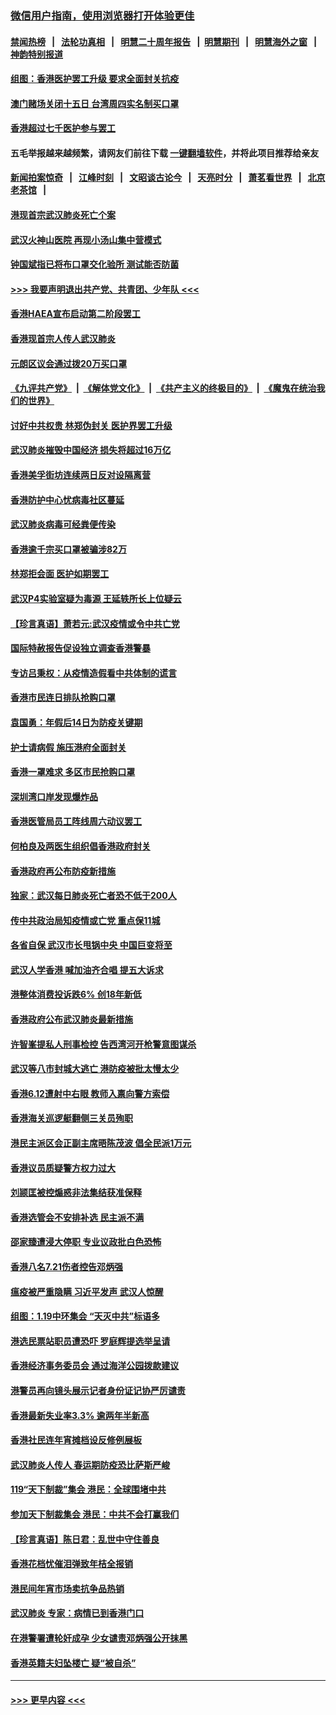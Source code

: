 ### [微信用户指南，使用浏览器打开体验更佳](https://github.com/gfw-breaker/banned-news1/blob/master/indexes/wechat-guide.md?t=0)
#### [禁闻热榜](热点新闻.md?t=0)  &nbsp;&nbsp;|&nbsp;&nbsp; [法轮功真相](https://github.com/gfw-breaker/truth/blob/master/README.md?t=0) &nbsp;&nbsp;|&nbsp;&nbsp; [明慧二十周年报告](https://github.com/gfw-breaker/mh-reports/blob/master/README.md?t=0) &nbsp;&nbsp;|&nbsp;&nbsp;[明慧期刊](https://github.com/gfw-breaker/mh-qikan) &nbsp;&nbsp;|&nbsp;&nbsp; [明慧海外之窗](https://github.com/gfw-breaker/mh-news/blob/master/README.md?t=0) &nbsp;&nbsp;|&nbsp;&nbsp; [神韵特别报道](https://github.com/gfw-breaker/mh-news/blob/master/shenyun.md?t=0)
#### [组图：香港医护罢工升级 要求全面封关抗疫](../pages/nsc415/n11844107.md?t=02060233) 
#### [澳门赌场关闭十五日 台湾周四实名制买口罩](../pages/nsc415/n11845083.md?t=02060233) 
#### [香港超过七千医护参与罢工](../pages/nsc415/n11845051.md?t=02060233) 
#### 五毛举报越来越频繁，请网友们前往下载 [一键翻墙软件](https://github.com/gfw-breaker/ssr-accounts)，并将此项目推荐给亲友
#### [新闻拍案惊奇](https://github.com/gfw-breaker/banned-news1/blob/master/pages/link4.md) &nbsp;&nbsp;|&nbsp;&nbsp; [江峰时刻](https://github.com/gfw-breaker/banned-news1/blob/master/pages/link4.md) &nbsp;&nbsp;|&nbsp;&nbsp; [文昭谈古论今](https://github.com/gfw-breaker/banned-news1/blob/master/pages/link4.md) &nbsp;&nbsp;|&nbsp;&nbsp; [天亮时分](https://github.com/gfw-breaker/banned-news1/blob/master/pages/link4.md) &nbsp;&nbsp;|&nbsp;&nbsp; [萧茗看世界](https://github.com/gfw-breaker/banned-news1/blob/master/pages/link4.md) &nbsp;&nbsp;|&nbsp;&nbsp; [北京老茶馆](https://github.com/gfw-breaker/banned-news1/blob/master/pages/link4.md) &nbsp;&nbsp;|&nbsp;&nbsp; 
#### [港现首宗武汉肺炎死亡个案](../pages/nsc415/n11844998.md?t=02060233) 
#### [武汉火神山医院 再现小汤山集中营模式](../pages/nsc415/n11844763.md?t=02060233) 
#### [钟国斌指已将布口罩交化验所 测试能否防菌](../pages/nsc415/n11842783.md?t=02060233) 
#### [>>> 我要声明退出共产党、共青团、少年队 <<<](https://github.com/begood0513/goodnews/blob/master/quit/letter.md) 
#### [香港HAEA宣布启动第二阶段罢工](../pages/nsc415/n11842723.md?t=02060233) 
#### [香港现首宗人传人武汉肺炎](../pages/nsc415/n11842766.md?t=02060233) 
#### [元朗区议会通过拨20万买口罩](../pages/nsc415/n11842754.md?t=02060233) 
#### [《九评共产党》](https://github.com/begood0513/9ping.md/blob/master/README.md) &nbsp;|&nbsp; [《解体党文化》](../../../../jtdwh.md/blob/master/README.md)  &nbsp;|&nbsp; [《共产主义的终极目的》](../../../../gczydzjmd.md/blob/master/README.md) &nbsp;|&nbsp; [《魔鬼在统治我们的世界》](../../../../mgztzwmdsj.md/blob/master/README.md) 
#### [讨好中共权贵 林郑伪封关 医护界罢工升级](../pages/nsc415/n11842359.md?t=02060233) 
#### [武汉肺炎摧毁中国经济 损失将超过16万亿](../pages/nsc415/n11839723.md?t=02060233) 
#### [香港美孚街坊连续两日反对设隔离营](../pages/nsc415/n11839962.md?t=02060233) 
#### [香港防护中心忧病毒社区蔓延](../pages/nsc415/n11839933.md?t=02060233) 
#### [武汉肺炎病毒可经粪便传染](../pages/nsc415/n11839939.md?t=02060233) 
#### [香港逾千宗买口罩被骗涉82万](../pages/nsc415/n11839914.md?t=02060233) 
#### [林郑拒会面 医护如期罢工](../pages/nsc415/n11839892.md?t=02060233) 
#### [武汉P4实验室疑为毒源 王延轶所长上位疑云](../pages/nsc415/n11835543.md?t=02060233) 
#### [【珍言真语】萧若元:武汉疫情或令中共亡党](../pages/nsc415/n11829394.md?t=02060233) 
#### [国际特赦报告促设独立调查香港警暴](../pages/nsc415/n11833845.md?t=02060233) 
#### [专访吕秉权：从疫情造假看中共体制的谎言](../pages/nsc415/n11833813.md?t=02060233) 
#### [香港市民连日排队抢购口罩](../pages/nsc415/n11833794.md?t=02060233) 
#### [袁国勇：年假后14日为防疫关键期](../pages/nsc415/n11831088.md?t=02060233) 
#### [护士请病假 施压港府全面封关](../pages/nsc415/n11831030.md?t=02060233) 
#### [香港一罩难求 多区市民抢购口罩](../pages/nsc415/n11831002.md?t=02060233) 
#### [深圳湾口岸发现爆炸品](../pages/nsc415/n11828802.md?t=02060233) 
#### [香港医管局员工阵线周六动议罢工](../pages/nsc415/n11828762.md?t=02060233) 
#### [何柏良及两医生组织倡香港政府封关](../pages/nsc415/n11828749.md?t=02060233) 
#### [香港政府再公布防疫新措施](../pages/nsc415/n11828716.md?t=02060233) 
#### [独家：武汉每日肺炎死亡者恐不低于200人](../pages/nsc415/n11828240.md?t=02060233) 
#### [传中共政治局知疫情或亡党 重点保11城](../pages/nsc415/n11828145.md?t=02060233) 
#### [各省自保 武汉市长甩锅中央 中国巨变将至](../pages/nsc415/n11828021.md?t=02060233) 
#### [武汉人学香港 喊加油齐合唱 提五大诉求](../pages/nsc415/n11827046.md?t=02060233) 
#### [港整体消费投诉跌6% 创18年新低](../pages/nsc415/n11817280.md?t=02060233) 
#### [香港政府公布武汉肺炎最新措施](../pages/nsc415/n11817152.md?t=02060233) 
#### [许智峯提私人刑事检控 告西湾河开枪警意图谋杀](../pages/nsc415/n11817132.md?t=02060233) 
#### [武汉等八市封城大逃亡 港防疫被批太慢太少](../pages/nsc415/n11817058.md?t=02060233) 
#### [香港6.12遭射中右眼 教师入禀向警方索偿](../pages/nsc415/n11814678.md?t=02060233) 
#### [香港海关巡逻艇翻侧三关员殉职](../pages/nsc415/n11814604.md?t=02060233) 
#### [港民主派区会正副主席晤陈茂波 倡全民派1万元](../pages/nsc415/n11814582.md?t=02060233) 
#### [香港议员质疑警方权力过大](../pages/nsc415/n11814560.md?t=02060233) 
#### [刘颕匡被控煽惑非法集结获准保释](../pages/nsc415/n11811727.md?t=02060233) 
#### [香港选管会不安排补选 民主派不满](../pages/nsc415/n11811691.md?t=02060233) 
#### [邵家臻遭浸大停职 专业议政批白色恐怖](../pages/nsc415/n11811670.md?t=02060233) 
#### [香港八名7.21伤者控告邓炳强](../pages/nsc415/n11811623.md?t=02060233) 
#### [瘟疫被严重隐瞒 习近平发声 武汉人惊醒](../pages/nsc415/n11811186.md?t=02060233) 
#### [组图：1.19中环集会 “天灭中共”标语多](../pages/nsc415/n11809514.md?t=02060233) 
#### [港选民票站职员遭恐吓 罗庭辉提选举呈请](../pages/nsc415/n11808914.md?t=02060233) 
#### [香港经济事务委员会 通过海洋公园拨款建议](../pages/nsc415/n11808906.md?t=02060233) 
#### [港警员再向镜头展示记者身份证记协严厉谴责](../pages/nsc415/n11808888.md?t=02060233) 
#### [香港最新失业率3.3% 逾两年半新高](../pages/nsc415/n11808887.md?t=02060233) 
#### [香港社民连年宵摊档设反修例展板](../pages/nsc415/n11808857.md?t=02060233) 
#### [武汉肺炎人传人 春运期防疫恐比萨斯严峻](../pages/nsc415/n11808739.md?t=02060233) 
#### [119“天下制裁”集会 港民：全球围堵中共](../pages/nsc415/n11806318.md?t=02060233) 
#### [参加天下制裁集会 港民：中共不会打赢我们](../pages/nsc415/n11806596.md?t=02060233) 
#### [【珍言真语】陈日君：乱世中守住善良](../pages/nsc415/n11806247.md?t=02060233) 
#### [香港花档忧催泪弹致年桔全报销](../pages/nsc415/n11806130.md?t=02060233) 
#### [港民间年宵市场卖抗争品热销](../pages/nsc415/n11806073.md?t=02060233) 
#### [武汉肺炎 专家：病情已到香港门口](../pages/nsc415/n11806020.md?t=02060233) 
#### [在港警署遭轮奸成孕 少女谴责邓炳强公开抹黑](../pages/nsc415/n11805981.md?t=02060233) 
#### [香港英籍夫妇坠楼亡 疑“被自杀”](../pages/nsc415/n11805937.md?t=02060233) 

----
#### [ >>> 更早内容 <<< ](../indexes/nsc415-earlier.md)
